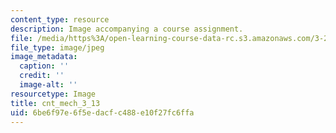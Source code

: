 ```yaml
---
content_type: resource
description: Image accompanying a course assignment.
file: /media/https%3A/open-learning-course-data-rc.s3.amazonaws.com/3-22-mechanical-behavior-of-materials-spring-2008/6be6f97e6f5edacfc488e10f27fc6ffa_cnt_mech_3_13.jpg
file_type: image/jpeg
image_metadata:
  caption: ''
  credit: ''
  image-alt: ''
resourcetype: Image
title: cnt_mech_3_13
uid: 6be6f97e-6f5e-dacf-c488-e10f27fc6ffa
---
```

